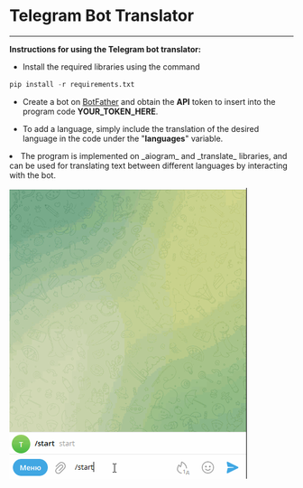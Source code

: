# Telegram Bot Translator 
___
**Instructions for using the Telegram bot translator:**

- Install the required libraries using the command 
```python
pip install -r requirements.txt
```

- Create a bot on [BotFather](https://t.me/BotFather "BotFather") and obtain the **API** token to insert into the program code **YOUR_TOKEN_HERE**.

- To add a language, simply include the translation of the desired language in the code under the "**languages**" variable.

<li>The program is implemented on _aiogram_ and _translate_ libraries, and can be used for translating text between different languages by interacting with the bot.</li></lo>

![Telegram Bot Translator ](telegram-bot.gif "Telegram Bot Translator ")
